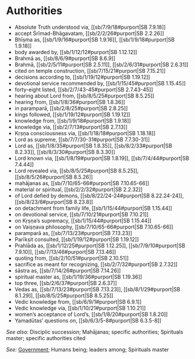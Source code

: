 # Authorities

* Absolute Truth understood via, [[sb/7/9/18#purport|SB 7.9.18]]
* accept Śrīmad-Bhāgavatam, [[sb/2/2/26#purport|SB 2.2.26]]
* Bhīṣma as, [[sb/1/9/16#purport|SB 1.9.16]], [[sb/1/9/18#purport|SB 1.9.18]]
* body awarded by, [[sb/1/12/12#purport|SB 1.12.12]]
* Brahmā as, [[sb/8/6/9#purport|SB 8.6.9]]
* Brahmā, [[sb/2/5/11#purport|SB 2.5.11]], [[sb/2/6/31#purport|SB 2.6.31]]
* cited on temple construction, [[sb/7/15/21#purport|SB 7.15.21]]
* decisions according to, [[sb/1/19/12#purport|SB 1.19.12]]
* devotional service recommended by, [[sb/1/15/45#purport|SB 1.15.45]]
* forty-eight listed, [[sb/2/7/43-45#purport|SB 2.7.43-45]]
* hearing about Lord from, [[sb/8/5/25#purport|SB 8.5.25]]
* hearing from, [[sb/1/8/36#purport|SB 1.8.36]]
* in paramparā, [[sb/2/8/25#purport|SB 2.8.25]]
* kings followed, [[sb/1/19/12#purport|SB 1.19.12]]
* knowledge from, [[sb/1/9/18#purport|SB 1.9.18]]
* knowledge via, [[sb/2/7/13#purport|SB 2.7.13]]
* Kṛṣṇa consciousness via, [[sb/1/18/18#purport|SB 1.18.18]]
* Lord as supreme, [[sb/7/7/30-31#purport|SB 7.7.30-31]]
* Lord as, [[sb/1/8/35#purport|SB 1.8.35]], [[sb/8/2/33#purport|SB 8.2.33]], [[sb/8/3/30#purport|SB 8.3.30]]
* Lord known via, [[sb/1/8/19#purport|SB 1.8.19]], [[sb/7/4/44#purport|SB 7.4.44]]
* Lord revealed via, [[sb/8/5/25#purport|SB 8.5.25]], [[sb/8/5/26#purport|SB 8.5.26]]
* mahājanas as, [[sb/7/10/65-66#purport|SB 7.10.65-66]]
* material or spiritual, [[sb/2/2/32#purport|SB 2.2.32]]
* of Lord defied by demons, [[sb/8/22/24-24#purport|SB 8.22.24-24]], [[sb/8/23/8#purport|SB 8.23.8]]
* on detachment from family life, [[sb/1/15/44#purport|SB 1.15.44]]
* on devotional service, [[sb/7/10/21#purport|SB 7.10.21]]
* on Kṛṣṇa’s supremacy, [[sb/1/15/44#purport|SB 1.15.44]]
* on Vaiṣṇava philosophy, [[sb/7/10/65-66#purport|SB 7.10.65-66]]
* paramparā as, [[sb/7/13/23#purport|SB 7.13.23]]
* Parīkṣit consulted, [[sb/1/19/12#purport|SB 1.19.12]]
* Prahlāda as, [[sb/1/12/25#purport|SB 1.12.25]], [[sb/7/9/10#purport|SB 7.9.10]], [[sb/7/13/46#purport|SB 7.13.46]]
* quoting from, [[sb/2/10/51#purport|SB 2.10.51]]
* sacrifice as meant for recognizing, [[sb/2/7/32#purport|SB 2.7.32]]
* śāstra as, [[sb/7/14/26#purport|SB 7.14.26]]
* spiritual master as, [[sb/1/19/36#purport|SB 1.19.36]]
* top three, [[sb/2/6/37#purport|SB 2.6.37]]
* Vedas as, [[sb/7/13/23#purport|SB 7.13.23]], [[sb/8/1/29#purport|SB 8.1.29]], [[sb/8/5/25#purport|SB 8.5.25]]
* Vedic knowledge from, [[sb/6/9/1#purport|SB 6.9.1]]
* Vedic knowledge via, [[sb/1/10/21#purport|SB 1.10.21]]
* women’s acceptance of Lord’s, [[sb/1/8/20#purport|SB 1.8.20]]
* Yamadūtas’ questions on, [[sb/6/3/5-8#purport|SB 6.3.5-8]]

*See also:* Disciplic succession; Mahājanas; specific authorities; Spirituals master; specific authorities cited

*See:* [Government](entries/governments.md); Humans being; leaders among; Spirituals master
